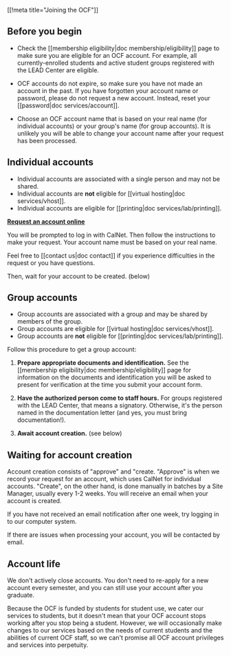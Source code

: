 [[!meta title="Joining the OCF"]]

## Before you begin

* Check the [[membership eligibility|doc membership/eligibility]] page to make sure you are eligible for an OCF account. For example, all currently-enrolled students and active student groups registered with the LEAD Center are eligible.

* OCF accounts do not expire, so make sure you have not made an account in the past. If you have forgotten your account name or password, please do not request a new account. Instead, reset your [[password|doc services/account]].

* Choose an OCF account name that is based on your real name (for individual accounts) or your group's name (for group accounts). It is unlikely you will be able to change your account name after your request has been processed.

## Individual accounts

* Individual accounts are associated with a single person and may not be shared.
* Individual accounts are **not** eligible for [[virtual hosting|doc services/vhost]].
* Individual accounts are eligible for [[printing|doc services/lab/printing]].

**[Request an account online](https://accounts.ocf.berkeley.edu/request-account)**

  You will be prompted to log in with CalNet. Then follow the instructions to make your request. Your account name must be based on your real name.

  Feel free to [[contact us|doc contact]] if you experience difficulties in the request or you have questions.

Then, wait for your account to be created. (below)

## Group accounts

* Group accounts are associated with a group and may be shared by members of the group.
* Group accounts are eligible for [[virtual hosting|doc services/vhost]].
* Group accounts are **not** eligible for [[printing|doc services/lab/printing]].

Follow this procedure to get a group account:

1. **Prepare appropriate documents and identification.** See the [[membership eligibility|doc membership/eligibility]] page for information on the documents and identification you will be asked to present for verification at the time you submit your account form.
2. **Have the authorized person come to staff hours.** For groups registered with the LEAD Center, that means a signatory. Otherwise, it's the person named in the documentation letter (and yes, you must bring documentation!).

1. **Await account creation.** (see below)

## Waiting for account creation

Account creation consists of "approve" and "create. "Approve" is when we record your request for an account, which uses CalNet for individual accounts. "Create", on the other hand, is done manually in batches by a Site Manager, usually every 1-2 weeks. You will receive an email when your account is created.

If you have not received an email notification after one week, try logging in to our computer system.

If there are issues when processing your account, you will be contacted by email.

## Account life

We don't actively close accounts. You don't need to re-apply for a new account every semester, and you can still use your account after you graduate.

Because the OCF is funded by students for student use, we cater our services to students, but it doesn't mean that your OCF account stops working after you stop being a student. However, we will occasionally make changes to our services based on the needs of current students and the abilities of current OCF staff, so we can't promise all OCF account privileges and services into perpetuity.
